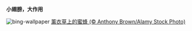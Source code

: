 
**小翅膀，大作用**

![bing-wallpaper](https://www.bing.com/th?id=OHR.HoneyBeeLavender_ZH-CN4513594236_1920x1080.jpg)
[薰衣草上的蜜蜂 (© Anthony Brown/Alamy Stock Photo)](https://www.bing.com/search?q=%E4%B8%96%E7%95%8C%E8%9C%9C%E8%9C%82%E6%97%A5&amp;form=hpcapt&amp;mkt=zh-cn)
  